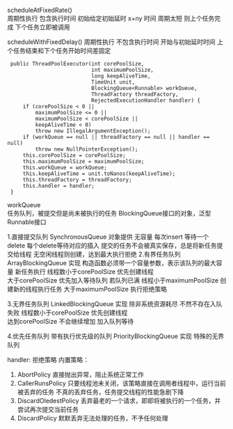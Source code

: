 scheduleAtFixedRate()  
   周期性执行 包含执行时间 初始给定初始延时  x+ny 时间
   周期太短 则上个任务完成 下个任务立即被调用
    
scheduleWithFixedDelay() 
   周期性执行 不包含执行时间 开始与初始延时时间  上个任务结束和下个任务开始时间差固定
   
   
     public ThreadPoolExecutor(int corePoolSize,
                               int maximumPoolSize,
                               long keepAliveTime,
                               TimeUnit unit,
                               BlockingQueue<Runnable> workQueue,
                               ThreadFactory threadFactory,
                               RejectedExecutionHandler handler) {
         if (corePoolSize < 0 ||
             maximumPoolSize <= 0 ||
             maximumPoolSize < corePoolSize ||
             keepAliveTime < 0)
             throw new IllegalArgumentException();
         if (workQueue == null || threadFactory == null || handler == null)
             throw new NullPointerException();
         this.corePoolSize = corePoolSize;
         this.maximumPoolSize = maximumPoolSize;
         this.workQueue = workQueue;
         this.keepAliveTime = unit.toNanos(keepAliveTime);
         this.threadFactory = threadFactory;
         this.handler = handler;
     }
workQueue   
任务队列，被提交但是尚未被执行的任务 
BlockingQueue接口的对象，泛型Runnable接口

1.直接提交队列
SynchronousQueue 对象提供  无容量 每次insert 等待一个delete 每个delete等待对应的插入
提交的任务不会被真实保存，总是将新任务提交给线程 
无空闲线程则创建，达到最大执行拒绝
2.有界任务队列
ArrayBlockingQueue 实现
构造函数必须带一个容量参数，表示该队列的最大容量
新任务执行 
线程数小于corePoolSize 优先创建线程  
大于corePoolSize 优先加入等待队列 
若队列已满 线程小于maximumPoolSize 创建新的线程执行任务
大于maximumPoolSize 执行拒绝策略

3.无界任务队列
LinkedBlockingQueue 实现
除非系统资源耗尽 不然不存在入队失败
线程数小于corePoolSize 优先创建线程  
达到corePoolSize 不会继续增加 加入队列等待

4.优先任务队列
带有执行优先级的队列
PriorityBlockingQueue 实现 特殊的无界队列


handler: 拒绝策略
内置策略：
   1. AbortPolicy 直接抛出异常，阻止系统正常工作
   2. CallerRunsPolicy 只要线程池未关闭，该策略直接在调用者线程中，运行当前被丢弃的任务
                        不真的丢弃任务，任务提交线程的性能急剧下降
   3. DiscardOledestPolicy 丢弃最老的一个请求，即即将被执行的一个任务，并尝试再次提交当前任务
   4. DiscardPolicy 默默丢弃无法处理的任务，不予任何处理 







   